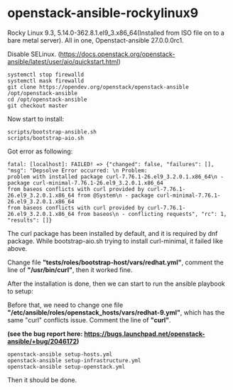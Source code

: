 # openstack-ansible-rockylinux9
Rocky Linux 9.3, 5.14.0-362.8.1.el9_3.x86_64(Installed from ISO file on to a bare metal server). All in one, Openstact-ansible 27.0.0.0rc1.

Disable SELinux. (https://docs.openstack.org/openstack-ansible/latest/user/aio/quickstart.html)

```
systemctl stop firewalld
systemctl mask firewalld
git clone https://opendev.org/openstack/openstack-ansible   /opt/openstack-ansible
cd /opt/openstack-ansible
git checkout master
```
Now start to install:
```
scripts/bootstrap-ansible.sh
scripts/bootstrap-aio.sh
```

Got error as following:
```
fatal: [localhost]: FAILED! => {"changed": false, "failures": [], "msg": "Depsolve Error occurred: \n Problem:
problem with installed package curl-7.76.1-26.el9_3.2.0.1.x86_64\n - package curl-minimal-7.76.1-26.el9_3.2.0.1.x86_64
from baseos conflicts with curl provided by curl-7.76.1-26.el9_3.2.0.1.x86_64 from @System\n - package curl-minimal-7.76.1-26.el9_3.2.0.1.x86_64
from baseos conflicts with curl provided by curl-7.76.1-26.el9_3.2.0.1.x86_64 from baseos\n - conflicting requests", "rc": 1, "results": []}

```
The curl package has been installed by default, and it is required by dnf package. While bootstrap-aio.sh trying to install curl-minimal,
it failed like above.

Change file **"tests/roles/bootstrap-host/vars/redhat.yml"**, comment the line of **"/usr/bin/curl"**, then it worked fine.

After the installation is done, then we can start to run the ansible playbook to setup:

Before that, we need to change one file **"/etc/ansible/roles/openstack_hosts/vars/redhat-9.yml"**, which has the same "curl" conflicts issue.
Comment the line of **"curl"**.

**(see the bug report here: https://bugs.launchpad.net/openstack-ansible/+bug/2046172)**

```
openstack-ansible setup-hosts.yml
openstack-ansible setup-infrastructure.yml
openstack-ansible setup-openstack.yml
```

Then it should be done.

